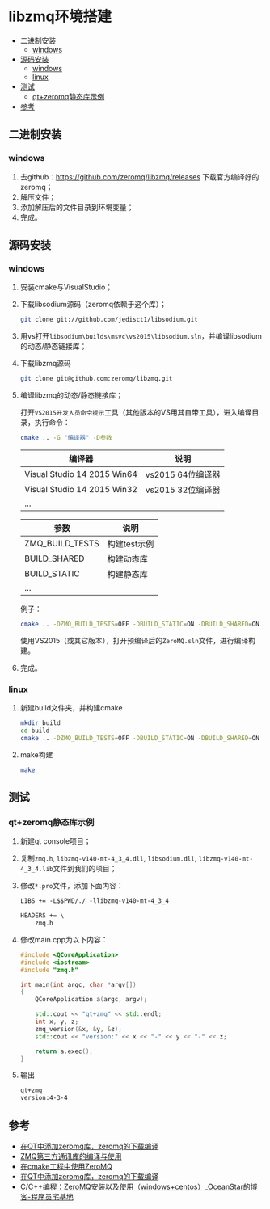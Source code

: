 # libzmq环境搭建

<!-- vim-markdown-toc GFM -->

* [二进制安装](#二进制安装)
    - [windows](#windows)
* [源码安装](#源码安装)
    - [windows](#windows-1)
    - [linux](#linux)
* [测试](#测试)
    - [qt+zeromq静态库示例](#qtzeromq静态库示例)
* [参考](#参考)

<!-- vim-markdown-toc -->



## 二进制安装

### windows

1. 去github：https://github.com/zeromq/libzmq/releases 下载官方编译好的zeromq；
2. 解压文件；
2. 添加解压后的文件目录到环境变量；
2. 完成。



## 源码安装

### windows

1. 安装cmake与VisualStudio；

2. 下载libsodium源码（zeromq依赖于这个库）；

   ```sh
   git clone git://github.com/jedisct1/libsodium.git
   ```

3. 用vs打开`libsodium\builds\msvc\vs2015\libsodium.sln`，并编译libsodium的动态/静态链接库；

4. 下载libzmq源码

   ```sh
   git clone git@github.com:zeromq/libzmq.git
   ```

5. 编译libzmq的动态/静态链接库；

   打开`VS2015开发人员命令提示`工具（其他版本的VS用其自带工具），进入编译目录，执行命令：

   ```sh
   cmake .. -G "编译器" -D参数
   ```

   | 编译器                      | 说明              |
   | --------------------------- | ----------------- |
   | Visual Studio 14 2015 Win64 | vs2015 64位编译器 |
   | Visual Studio 14 2015 Win32 | vs2015 32位编译器 |
   | ...                         |                   |
   
   | 参数            | 说明         |
   | --------------- | ------------ |
   | ZMQ_BUILD_TESTS | 构建test示例 |
   | BUILD_SHARED    | 构建动态库   |
   | BUILD_STATIC    | 构建静态库   |
   | ...             |              |

   例子：
   
   ```sh
   cmake .. -DZMQ_BUILD_TESTS=OFF -DBUILD_STATIC=ON -DBUILD_SHARED=ON
   ```
   
   使用VS2015（或其它版本），打开预编译后的`ZeroMQ.sln`文件，进行编译构建。
   
6. 完成。

### linux

1. 新建build文件夹，并构建cmake

   ```sh
   mkdir build
   cd build
   cmake .. -DZMQ_BUILD_TESTS=OFF -DBUILD_STATIC=ON -DBUILD_SHARED=ON
   ```

2. make构建

   ```sh
   make
   ```



## 测试

### qt+zeromq静态库示例

1. 新建qt console项目；

2. 复制`zmq.h`, `libzmq-v140-mt-4_3_4.dll`, `libsodium.dll`, `libzmq-v140-mt-4_3_4.lib`文件到我们的项目；

3. 修改`*.pro`文件，添加下面内容：

   ```txt
   LIBS += -L$$PWD/./ -llibzmq-v140-mt-4_3_4
   
   HEADERS += \
       zmq.h
   ```

4. 修改main.cpp为以下内容：

   ```c++
   #include <QCoreApplication>
   #include <iostream>
   #include "zmq.h"
   
   int main(int argc, char *argv[])
   {
       QCoreApplication a(argc, argv);
   
       std::cout << "qt+zmq" << std::endl;
       int x, y, z;
       zmq_version(&x, &y, &z);
       std::cout << "version:" << x << "-" << y << "-" << z;
   
       return a.exec();
   }
   ```

5. 输出

   ```sh
   qt+zmq
   version:4-3-4
   ```

   

## 参考

- [在QT中添加zeromq库，zeromq的下载编译](https://www.365seal.com/y/7evolozRVA.html)
- [ZMQ第三方通讯库的编译与使用](https://blog.songjiahao.com/archives/357)
- [在cmake工程中使用ZeroMQ](http://t.zoukankan.com/y4247464-p-14241876.html)
- [在QT中添加zeromq库，zeromq的下载编译](http://t.zoukankan.com/h2zZhou-p-13271933.html)
- [C/C++编程：ZeroMQ安装以及使用（windows+centos）_OceanStar的博客-程序员宅基地](https://www.cxyzjd.com/article/zhizhengguan/114626114#windows__vs2019__cmake__cppzmq_255)
